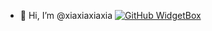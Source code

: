 - 👋 Hi, I’m @xiaxiaxiaxia
[![GitHub WidgetBox](https://github-widgetbox.vercel.app/api/profile?username=xiaxiaxiaxia&data=followers,repositories,stars,commits)](https://github.com/xiaxiaxiaxia/xiaxiaxiaxia)
